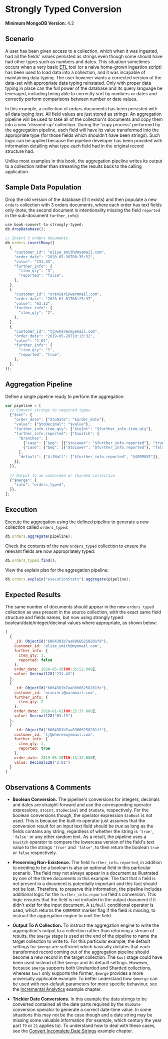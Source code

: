 # Strongly Typed Conversion

__Minimum MongoDB Version:__ 4.2


## Scenario

A user has been given access to a collection, which when it was ingested, had all the fields' values persisted as strings even though some should have had other types such as numbers and dates. This situation sometimes occurs when a very basic [ETL](https://en.wikipedia.org/wiki/Extract,_transform,_load) tool (or a naive home-grown ingestion script) has been used to load data into a collection, and it was incapable of maintaining data typing. The user however wants a corrected version of the data-set with appropriate data typing reinstated. Only with proper data typing in place can the full power of the database and its query language be leveraged, including being able to correctly sort by numbers or dates and correctly perform comparisons between number or date values.

In this example, a collection of _orders_ documents has been persisted with all data typing lost. All field values are just stored as strings. An aggregation pipeline will be used to take all of the collection's documents and copy them into a new 'cleaned-up' collection. During the 'copy process' performed by the aggregation pipeline, each field will have its value transformed into the appropriate type (for those fields which shouldn't have been strings). Such logic can be applied because the pipeline developer has been provided with information detailing what type each field had in the original record structure had.

Unlike most examples in this book, the aggregation pipeline writes its output to a collection rather than streaming the results back to the calling application.


## Sample Data Population

Drop the old version of the database (if it exists) and then populate a new `orders` collection with 3 orders documents, where each order has text fields only (note, the second document is intentionality missing the field `reported` in the sub-document `further_info`):

```javascript
use book-convert-to-strongly-typed;
db.dropDatabase();

// Insert 3 orders documents
db.orders.insertMany([
  {
    "customer_id": "elise_smith@myemail.com",
    "order_date": "2020-05-30T08:35:52",
    "value": "231.43",
    "further_info": {
      "item_qty": "3",
      "reported": "false",
    },
  },
  {
    "customer_id": "oranieri@warmmail.com",
    "order_date": "2020-01-01T08:25:37",
    "value": "63.13",
    "further_info": {
      "item_qty": "2",
    },
  },
  {
    "customer_id": "tj@wheresmyemail.com",
    "order_date": "2019-05-28T19:13:32",
    "value": "2.01",
    "further_info": {
      "item_qty": "1",
      "reported": "true",
    },
  },  
]);
```


## Aggregation Pipeline

Define a single pipeline ready to perform the aggregation:

```javascript
var pipeline = [
  // Convert strings to required types
  {"$set": {
    "order_date": {"$toDate": "$order_date"},    
    "value": {"$toDecimal": "$value"},
    "further_info.item_qty": {"$toInt": "$further_info.item_qty"},
    "further_info.reported": {"$switch": {
      "branches": [
        {"case": {"$eq": [{"$toLower": "$further_info.reported"}, "true"]}, "then": true},
        {"case": {"$eq": [{"$toLower": "$further_info.reported"}, "false"]}, "then": false},
      ],
      "default": {"$ifNull": ["$further_info.reported", "$$REMOVE"]},
    }},     
  }},     
  
  // Output to an unsharded or sharded collection
  {"$merge": {
    "into": "orders_typed",
  }},    
];
```


## Execution

Execute the aggregation using the defined pipeline to generate a new collection called `orders_typed`:

```javascript
db.orders.aggregate(pipeline);
```

Check the contents of the new `orders_typed` collection to ensure the relevant fields are now appropriately typed:

```javascript
db.orders_typed.find();
```

View the explain plan for the aggregation pipeline:

```javascript
db.orders.explain("executionStats").aggregate(pipeline);
```

## Expected Results

The same number of documents should appear in the new `orders_typed` collection as was present in the source collection, with the exact same field structure and fields names, but now using strongly typed boolean/date/integer/decimal values where appropriate, as shown below:

```javascript
[
  {
    _id: ObjectId("6064381b7aa89666258201fd"),
    customer_id: 'elise_smith@myemail.com',
    further_info: { 
      item_qty: 3, 
      reported: false 
    },
    order_date: 2020-05-30T08:35:52.000Z,
    value: Decimal128("231.43")
  },
  {
    _id: ObjectId("6064381b7aa89666258201fe"),
    customer_id: 'oranieri@warmmail.com',
    further_info: {
      item_qty: 2 
    },
    order_date: 2020-01-01T08:25:37.000Z,
    value: Decimal128("63.13")
  },
  {
    _id: ObjectId("6064381b7aa89666258201ff"),
    customer_id: 'tj@wheresmyemail.com',
    further_info: {
      item_qty: 1,
      reported: true
    },
    order_date: 2019-05-28T19:13:32.000Z,
    value: Decimal128("2.01")
  }
]
```


## Observations & Comments

 * __Boolean Conversion.__ The pipeline's conversions for integers, decimals and dates are straight-forward and use the corresponding operator expressions, `$toInt`, `$toDecimal` and `$toDate`, respectively. For the boolean conversions though, the operator expression `$toBool` is not used. This is because the built-in operator just assumes that the conversion result for an input text field should be _true_ as long as the fields contains any string, regardless of whether the string is `'true'`, `'false'` or any other random text. As a result, the pipeline uses a `$switch` operator to compare the lowercase version of the field's text value to the strings `'true'` and `'false'`, to then return the boolean `true` or `false` respectively.
 
 * __Preserving Non-Existence.__ The field `further_info.reported`, in addition to needing to be a boolean is also an optional field in this particular scenario. The field may not always appear in a document as illustrated by one of the three documents in this example. The fact that a field is not present in a document is potentially important and this fact should not be lost. Therefore, to preserve this information, the pipeline includes additional logic for the `further_info.reported` field's conversion. This logic ensures that the field is not included in the output document if it didn't exist for the input document. A `$ifNull` conditional operator is used, which returns the `$$REMOVE` marker flag if the field is missing, to instruct the aggregation engine to omit the field.

 * __Output To A Collection.__ To instruct the aggregation engine to write the aggregation's output to a collection rather than returning a stream of results, the `$merge` stage is used at the end of the pipeline to name the target collection to write to. For this particular example, the default settings for `$merge` are sufficient which basically dictates that each transformed record coming out of the aggregation pipeline should become a new record in the target collection. The `$out` stage could have been used instead of the `$merge` and its default settings. However, because `$merge` supports both Unsharded and Sharded collections, whereas `$out` only supports the former, `$merge` provides a more universally applicable example. To better understand how `$mmerge` can be used with non-default parameters for more specific behaviour, see the [Incremental Analytics](../intricate-examples/incremental-analytics.md) example chapter. 

 * __Trickier Date Conversions.__ In this example the data strings to be converted contained all the date parts required by the `$toDate` conversion operator to generate a correct date-time value. In some situations this may not be the case though and a date string may be missing some valuable information (for example, which century the year part `79` or `21` applies to). To understand how to deal with these cases, see the [Convert Incomplete Date Strings](../intricate-examples/convert-incomplete-dates.md) example chapter.

